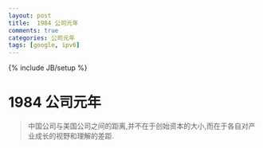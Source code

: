 ```yaml
---
layout: post
title:  1984 公司元年
comments: true
categories: 公司元年
tags: [google, ipv6]
---
```

{% include JB/setup %}

# 1984 公司元年

> 中国公司与美国公司之间的距离,并不在于创始资本的大小,而在于各自对产业成长的视野和理解的差距.
